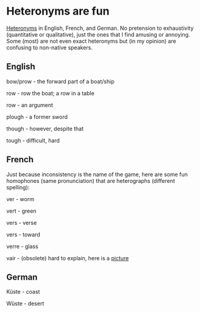 # Heteronyms are fun
[Heteronyms](https://en.wikipedia.org/wiki/Heteronym_(linguistics)) in English, French, and German. No pretension to exhaustivity (quantitative or qualitative), just the ones that I find amusing or annoying. Some (most) are not even exact heteronyms but (in my opinion) are confusing to non-native speakers.

## English
bow/prow - the forward part of a boat/ship

row - row the boat; a row in a table

row - an argument


plough - a former sword

though - however, despite that

tough - difficult, hard


## French
Just because inconsistency is the name of the game, here are some fun homophones (same pronunciation) that are heterographs (different spelling):

ver - worm

vert - green

vers - verse

vers - toward

verre - glass

vair - (obsolete) hard to explain, here is a [picture](https://fr.wikipedia.org/wiki/Petit-gris_(%C3%A9cureuil))

## German
Küste - coast

Wüste - desert
